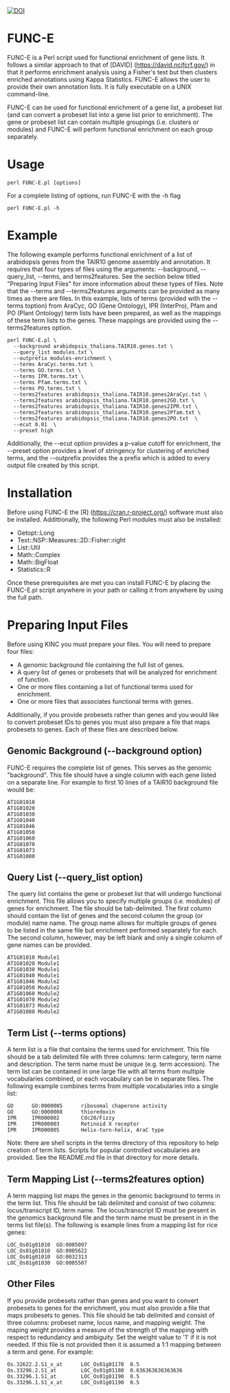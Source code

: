 [![DOI](https://zenodo.org/badge/73501363.svg)](https://zenodo.org/badge/latestdoi/73501363)

# FUNC-E

FUNC-E is a Perl script used for functional enrichment of gene lists. It follows a similar approach to that of [DAVID] (https://david.ncifcrf.gov/) in that it performs enrichment analysis using a Fisher's test but then clusters enriched annotations using Kappa Statistics.  FUNC-E allows the user to provide their own annotation lists. It is fully executable on a UNIX command-line.

FUNC-E can be used for functional enrichment of a gene list, a probeset list (and can convert a probeset list into a gene list prior to enrichment). The gene or probeset list can contain multiple groupings (i.e. clusters or modules) and FUNC-E will perform functional enrichment on each group separately. 

# Usage
```
perl FUNC-E.pl [options]
```
For a complete listing of options, run FUNC-E with the -h flag

```
perl FUNC-E.pl -h
```

# Example 
The following example performs functional enrichment of a list of arabidopsis genes from the TAIR10 genome assembly and annotation.  It requires that four types of files using the arguments: --background, --query_list, --terms, and terms2features.  See the section below titled "Preparing Input Files" for imore information about these types of files.  Note that the --terms and --terms2features arguments can be provided as many times as there are files.  In this example, lists of terms (provided with the --terms toption) from  AraCyc, GO (Gene Ontology), IPR (InterPro), Pfam and PO (Plant Ontology) term lists have been prepared, as well as the mappings of these term lists to the genes.  These mappings are provided using the --terms2features option.  

```
perl FUNC-E.pl \
  --background arabidopsis_thaliana.TAIR10.genes.txt \
  --query_list modules.txt \
  --outprefix modules-enrichment \
  --terms AraCyc.terms.txt \
  --terms GO.terms.txt \
  --terms IPR.terms.txt \
  --terms Pfam.terms.txt \
  --terms PO.terms.txt \
  --terms2features arabidopsis_thaliana.TAIR10.genes2AraCyc.txt \
  --terms2features arabidopsis_thaliana.TAIR10.genes2GO.txt \
  --terms2features arabidopsis_thaliana.TAIR10.genes2IPR.txt \
  --terms2features arabidopsis_thaliana.TAIR10.genes2Pfam.txt \
  --terms2features arabidopsis_thaliana.TAIR10.genes2PO.txt  \
  --ecut 0.01  \
  --preset high 
```
Additionally, the --ecut option provides a p-value cutoff for enrichment, the --preset option provides a level of stringency for clustering of enriched terms, and the --outprefix provides the a prefix which is added to every output file created by this script.

# Installation
Before using FUNC-E the [R] (https://cran.r-project.org/) software must also be installed.  Addittionally, the following Perl modules must also be installed:

* Getopt::Long
* Text::NSP::Measures::2D::Fisher::right
* List::Util 
* Math::Complex
* Math::BigFloat
* Statistics::R

Once these prerequisites are met you can install FUNC-E by placing the FUNC-E.pl script anywhere in your path or calling it from anywhere by using the full path.

# Preparing Input Files

Before using KINC you must prepare your files.  You will need to prepare four files:
- A genomic background file containing the full list of genes.
- A query list of genes or probesets that will be analyzed for enrichment of function.
- One or more files containing a list of functional terms used for enrichment.
- One or more files that associates functional terms with genes.

Additionally, if you provide probesets rather than genes and you would like to convert probeset IDs to genes you must also prepare a file that maps probesets to genes.  Each of these files are described below.

## Genomic Background (--background option)
FUNC-E requires the complete list of genes. This serves as the genomic "background". This file should have a single column with each gene listed on a separate line. For example to first 10 lines of a TAIR10 background file would be:

```
AT1G01010
AT1G01020
AT1G01030
AT1G01040
AT1G01046
AT1G01050
AT1G01060
AT1G01070
AT1G01073
AT1G01080
```
## Query List (--query_list option)
The query list contains the gene or probeset list that will undergo functional enrichment.  This file allows you to specify multiple groups (i.e. modules) of genes for enrichment. The file should be tab-delimited.  The first column should contain the list of genes and the second column the group (or module) name name.  The group name allows for multiple groups of genes to be listed in the same file but enrichment  performed separately for each. The second column, however, may be left blank and only a single column of gene names can be provided.  

```
AT1G01010 Module1
AT1G01020 Module1
AT1G01030 Module1
AT1G01040 Module1
AT1G01046 Module2
AT1G01050 Module2
AT1G01060 Module2
AT1G01070 Module2
AT1G01073 Module2
AT1G01080 Module2
```

## Term List (--terms options)
A term list is a file that contains the terms used for enrichment.  This file should be a tab delimited file with three columns:  term category, term name and description.  The term name must be unique (e.g. term accession).  The term list can be contained in one large file with all terms from multiple vocabularies combined, or each vocabulary can be in separate files.  The following example combines terms from multiple vocabularies into a single list:
```
GO      GO:0000005      ribosomal chaperone activity
GO      GO:0000008      thioredoxin
IPR     IPR000002       Cdc20/Fizzy
IPR     IPR000003       Retinoid X receptor
IPR     IPR000005       Helix-turn-helix, AraC type
```
Note: there are shell scripts in the terms directory of this repository to help creation of term lists.  Scripts for popular controlled vocabularies are provided.  See the README.md file in that directory for more details.

## Term Mapping List (--terms2features option)
A term mapping list maps the genes in the genomic background to terms in the term list.  This file should be tab delimited and consist of two columns:  locus/transcript ID, term name. The locus/transcript ID must be present in the genomics background file and the term name must be present in in the terms list file(s).  The following is example lines from a mapping list for rice genes:

```
LOC_Os01g01010  GO:0005097  
LOC_Os01g01010  GO:0005622  
LOC_Os01g01010  GO:0032313   
LOC_Os01g01030  GO:0005507  
```
## Other Files
If you provide probesets rather than genes and you want to convert probesets to genes for the enrichment, you must also provide a file that maps probesets to genes.  This file should be tab delimited and consist of three columns: probeset name, locus name, and mapping weight.  The maping weight provides a measure of the strength of the mapping with respect to redundancy and ambiguity.  Set the weight value to '1' if it is not needed.  If this file is not provided then it is assumed a 1:1 mapping between a term and gene. For example:

```
Os.32622.2.S1_x_at      LOC_Os01g01170  0.5
Os.33296.2.S1_at        LOC_Os01g01180  0.636363636363636
Os.33296.1.S1_at        LOC_Os01g01190  0.5
Os.33296.1.S1_x_at      LOC_Os01g01190  0.5    
```
